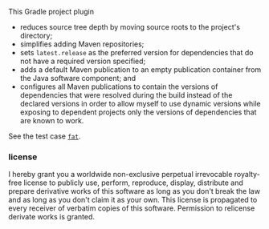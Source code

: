 This Gradle project plugin
- reduces source tree depth by moving source roots to the project's directory;
- simplifies adding Maven repositories;
- sets `latest.release` as the preferred version for dependencies that do not have a required version specified;
- adds a default Maven publication to an empty publication container from the Java software component; and
- configures all Maven publications to contain the versions of dependencies that were resolved during the build
instead of the declared versions in order to allow myself to use dynamic versions
while exposing to dependent projects only the versions of dependencies that are known to work.

See the test case [`fat`](./test/cases/fat/build.gradle).

### license
I hereby grant you a worldwide non-exclusive perpetual irrevocable royalty-free license
to publicly use, perform, reproduce, display, distribute and prepare derivative works of this software
as long as you don't break the law and as long as you don't claim it as your own.
This license is propagated to every receiver of verbatim copies of this software.
Permission to relicense derivate works is granted.
